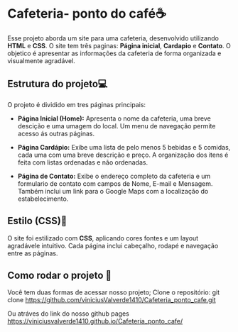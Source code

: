 # Cafeteria- ponto do café☕
Esse projeto aborda um site para uma cafeteria, desenvolvido utilizando **HTML** e **CSS**. O site tem três paginas: **Página inicial**, **Cardapio** e **Contato**. O objetico é apresentar as informações da cafeteria de forma organizada e visualmente agradável.

## Estrutura do projeto💻
O projeto é dividido em tres páginas principais:

- **Página Inicial (Home):**
Apresenta o nome da cafeteria, uma breve descição e uma umagem do local. Um menu de navegação permite acesso ás outras páginas.

- **Página Cardápio:**
Exibe uma lista de pelo menos 5 bebidas e 5 comidas, cada uma com uma breve descrição e preço. A organização dos itens é feita com listas ordenadas e não ordenadas.

- **Página de Contato:**
Exibe o endereço completo da cafeteria e um formulario de contato com campos de Nome, E-mail e Mensagem. Também inclui um link para o Google Maps com a localização do estabelecimento.

## Estilo (CSS)🎨
O site foi estilizado com **CSS**, aplicando cores fontes e um layout agradávele intuitivo. Cada página inclui cabeçalho, rodapé e navegação entre as páginas.

## Como rodar o projeto 🚀
Você tem duas formas de acessar nosso projeto;
Clone o repositório:
   git clone https://github.com/viniciusValverde1410/Cafeteria_ponto_cafe.git

Ou atráves do link do nosso github pages https://viniciusvalverde1410.github.io/Cafeteria_ponto_cafe/

